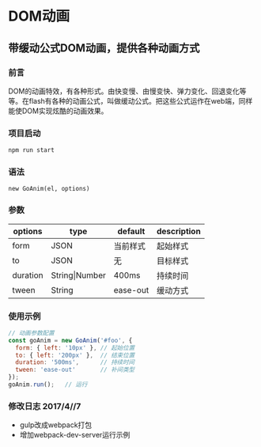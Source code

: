 # DOM动画

## 带缓动公式DOM动画，提供各种动画方式

### 前言
DOM的动画特效，有各种形式。由快变慢、由慢变快、弹力变化、回退变化等等。在flash有各种的动画公式，叫做缓动公式。把这些公式运作在web端，同样能使DOM实现炫酷的动画效果。 

### 项目启动
```bash
npm run start
```

### 语法
`new GoAnim(el, options)`

### 参数
options |type           |default    |description
--------|---------------|-----------|------------
form    |JSON           |当前样式   |起始样式
to      |JSON           |无          |目标样式
duration|String\|Number |400ms      |持续时间
tween   |String         |ease-out   |缓动方式


### 使用示例
```javascript
// 动画参数配置
const goAnim = new GoAnim('#foo', {
  form: { left: '10px' }, // 起始位置
  to: { left: '200px' },  // 结束位置
  duration: '500ms',      // 持续时间
  tween: 'ease-out'       // 补间类型
});
goAnim.run();   // 运行
```

### 修改日志 2017/4//7
+ gulp改成webpack打包
+ 增加webpack-dev-server运行示例